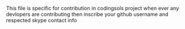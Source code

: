 This file is specific for contribution in codingsols project when ever any devlopers are contributing then inscribe your github username and respected skype contact info 
